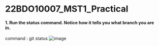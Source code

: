 # 22BDO10007_MST1_Practical
#### 1. Run the status command. Notice how it tells you what branch you are in.
command : git status
![image](https://github.com/AtinshayAwasthi/MST-Git-Practical/assets/157672307/1acb7157-7bca-4fd8-9cf5-1d7cc9216096)


